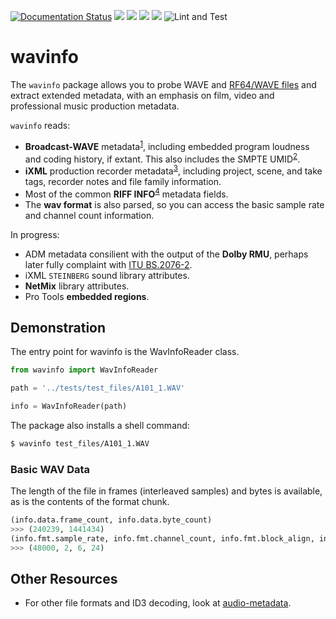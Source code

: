 [![Documentation Status](https://readthedocs.org/projects/wavinfo/badge/?version=latest)](https://wavinfo.readthedocs.io/en/latest/?badge=latest) ![](https://img.shields.io/github/license/iluvcapra/wavinfo.svg) ![](https://img.shields.io/pypi/pyversions/wavinfo.svg) [![](https://img.shields.io/pypi/v/wavinfo.svg)](https://pypi.org/project/wavinfo/) ![](https://img.shields.io/pypi/wheel/wavinfo.svg)
![Lint and Test](https://github.com/iluvcapra/wavinfo/actions/workflows/python-package.yml/badge.svg)

<!-- ![Test](https://github.com/iluvcapra/wavinfo/workflows/Upload%20Python%20Package/badge.svg) -->

# wavinfo

The `wavinfo` package allows you to probe WAVE and [RF64/WAVE files][eburf64] and extract extended metadata, with an emphasis on film, video and professional music production metadata.

`wavinfo` reads:

* __Broadcast-WAVE__ metadata<sup>[1][ebu]</sup>, including embedded program
  loudness and coding history, if extant. This also includes the SMPTE UMID<sup>[2][smpte_330m2011]</sup>.
* __iXML__ production recorder metadata<sup>[3][ixml]</sup>, including project, scene, and take tags, recorder notes
  and file family information.
* Most of the common __RIFF INFO__<sup>[4][info-tags]</sup> metadata fields.
* The __wav format__ is also parsed, so you can access the basic sample rate and channel count
  information.

In progress:
* ADM metadata consilient with the output of the __Dolby RMU__, perhaps later fully complaint with [ITU BS.2076-2][adm].
* iXML `STEINBERG` sound library attributes.
* __NetMix__ library attributes.
* Pro Tools __embedded regions__.

[ebu]:https://tech.ebu.ch/docs/tech/tech3285.pdf
[adm]:https://www.itu.int/dms_pubrec/itu-r/rec/bs/R-REC-BS.2076-2-201910-I!!PDF-E.pdf
[smpte_330m2011]:http://standards.smpte.org/content/978-1-61482-678-1/st-330-2011/SEC1.abstract
[ixml]:http://www.ixml.info
[eburf64]:https://tech.ebu.ch/docs/tech/tech3306v1_1.pdf
[info-tags]:https://exiftool.org/TagNames/RIFF.html#Info

## Demonstration

The entry point for wavinfo is the WavInfoReader class.

```python
from wavinfo import WavInfoReader

path = '../tests/test_files/A101_1.WAV'

info = WavInfoReader(path)
```

The package also installs a shell command:

```sh
$ wavinfo test_files/A101_1.WAV
```

### Basic WAV Data

The length of the file in frames (interleaved samples) and bytes is available, as is the contents of the format chunk.

```python
(info.data.frame_count, info.data.byte_count)
>>> (240239, 1441434)
(info.fmt.sample_rate, info.fmt.channel_count, info.fmt.block_align, info.fmt.bits_per_sample)
>>> (48000, 2, 6, 24)
```

## Other Resources

* For other file formats and ID3 decoding, look at [audio-metadata](https://github.com/thebigmunch/audio-metadata).
